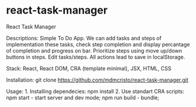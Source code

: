 # react-task-manager
React Task Manager

Descriptions:
    Simple To Do App.
    We can add tasks and steps of implementation these tasks, check step completion and display percantage of completion and progress on bar.
    Prioritize steps using move up/down buttons in steps. Edit tasks/steps.
    All actions lead to save in localStorage.

Stack:
    React, React DOM, CRA (template minimal), JSX, HTML, CSS

Installation:
    git clone https://github.com/mdmcristo/react-task-manager.git

Usage:
    1. Installing dependecies:
        npm install
    2. Use standart CRA scripts:
        npm start - start server and dev mode;
        npm run build - bundle;
